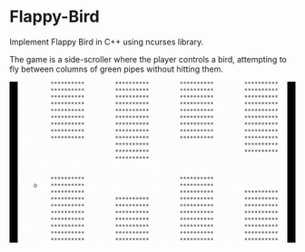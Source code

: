 # Flappy-Bird

Implement Flappy Bird in C++ using ncurses library.

The game is a side-scroller where the player controls a bird, attempting to fly between columns of green pipes without hitting them.

![Flappy-Bird](FlappyBird.gif)
